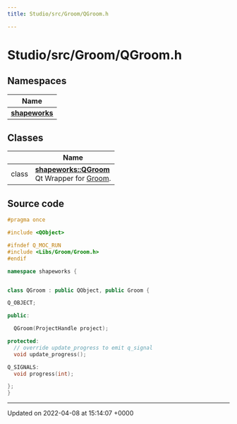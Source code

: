 ```yaml
---
title: Studio/src/Groom/QGroom.h

---
```


# Studio/src/Groom/QGroom.h



## Namespaces

| Name           |
| -------------- |
| **[shapeworks](../Namespaces/namespaceshapeworks.md)**  |

## Classes

|                | Name           |
| -------------- | -------------- |
| class | **[shapeworks::QGroom](../Classes/classshapeworks_1_1QGroom.md)** <br>Qt Wrapper for [Groom](../Classes/classshapeworks_1_1Groom.md).  |




## Source code

```cpp
#pragma once

#include <QObject>

#ifndef Q_MOC_RUN
#include <Libs/Groom/Groom.h>
#endif

namespace shapeworks {


class QGroom : public QObject, public Groom {

Q_OBJECT;

public:

  QGroom(ProjectHandle project);

protected:
  // override update_progress to emit q_signal
  void update_progress();

Q_SIGNALS:
  void progress(int);

};
}
```


-------------------------------

Updated on 2022-04-08 at 15:14:07 +0000
